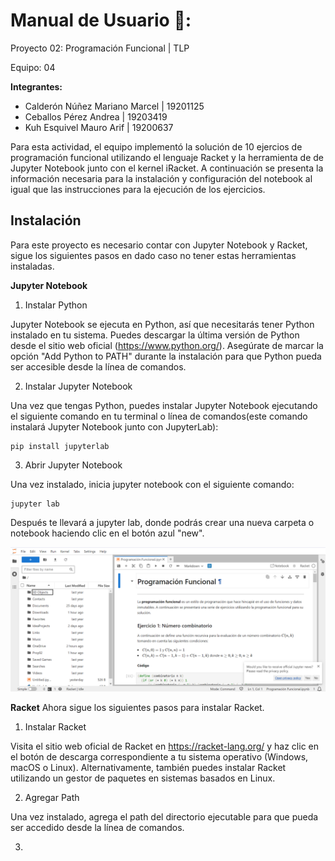 # Manual de Usuario 📓:
Proyecto 02: Programación Funcional | TLP 

Equipo: 04 

**Integrantes:**
- Calderón Núñez Mariano Marcel | 19201125
- Ceballos Pérez Andrea | 19203419
- Kuh Esquivel Mauro Arif | 19200637

Para esta actividad, el equipo implementó la solución de 10 ejercios de programación funcional utilizando el lenguaje Racket y la herramienta de de Jupyter Notebook junto con el kernel iRacket. A continuación se presenta la información necesaria para la instalación y configuración del notebook al igual que las instrucciones para la ejecución de los ejercicios. 

## Instalación 
Para este proyecto es necesario contar con Jupyter Notebook y Racket, sigue los siguientes pasos en dado caso no tener estas herramientas instaladas. 

**Jupyter Notebook**

1. Instalar Python

Jupyter Notebook se ejecuta en Python, así que necesitarás tener Python instalado en tu sistema. Puedes descargar la última versión de Python desde el sitio web oficial (https://www.python.org/). Asegúrate de marcar la opción "Add Python to PATH" durante la instalación para que Python pueda ser accesible desde la línea de comandos.

2. Instalar Jupyter Notebook

Una vez que tengas Python, puedes instalar Jupyter Notebook ejecutando el siguiente comando en tu terminal o línea de comandos(este comando instalará Jupyter Notebook junto con JupyterLab):

```
pip install jupyterlab
```

3. Abrir Jupyter Notebook

Una vez instalado, inicia jupyter notebook con el siguiente comando: 

```
jupyter lab
```
Después te llevará a jupyter lab, donde podrás crear una nueva carpeta o notebook haciendo clic en el botón azul "new". 

![Inicio](Images/Inicio.png)

**Racket**
Ahora sigue los siguientes pasos para instalar Racket. 

1. Instalar Racket
   
Visita el sitio web oficial de Racket en https://racket-lang.org/ y haz clic en el botón de descarga correspondiente a tu sistema operativo (Windows, macOS o Linux). Alternativamente, también puedes instalar Racket utilizando un gestor de paquetes en sistemas basados en Linux.

2. Agregar Path

Una vez instalado, agrega el path del directorio ejecutable para que pueda ser accedido desde la línea de comandos. 



3. 

